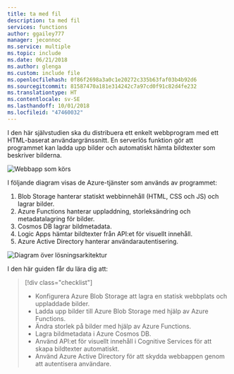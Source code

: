 ```yaml
---
title: ta med fil
description: ta med fil
services: functions
author: ggailey777
manager: jeconnoc
ms.service: multiple
ms.topic: include
ms.date: 06/21/2018
ms.author: glenga
ms.custom: include file
ms.openlocfilehash: 0f86f2698a3a0c1e20272c335b63faf03b4b92d6
ms.sourcegitcommit: 81587470a181e314242c7a97cd0f91c82d4fe232
ms.translationtype: HT
ms.contentlocale: sv-SE
ms.lasthandoff: 10/01/2018
ms.locfileid: "47460032"
---
```

I den här självstudien ska du distribuera ett enkelt webbprogram med ett HTML-baserat användargränssnitt. En serverlös funktion gör att programmet kan ladda upp bilder och automatiskt hämta bildtexter som beskriver bilderna.

![Webbapp som körs](media/functions-first-serverless-web-app/0-app-screenshot-finished.png)

I följande diagram visas de Azure-tjänster som används av programmet:

1. Blob Storage hanterar statiskt webbinnehåll (HTML, CSS och JS) och lagrar bilder.
2. Azure Functions hanterar uppladdning, storleksändring och metadatalagring för bilder.
3. Cosmos DB lagrar bildmetadata.
4. Logic Apps hämtar bildtexter från API:et för visuellt innehåll.
5. Azure Active Directory hanterar användarautentisering.

![Diagram över lösningsarkitektur](media/functions-first-serverless-web-app/0-architecture.jpg)

I den här guiden får du lära dig att:
> [!div class="checklist"]
> * Konfigurera Azure Blob Storage att lagra en statisk webbplats och uppladdade bilder.
> * Ladda upp bilder till Azure Blob Storage med hjälp av Azure Functions.
> * Ändra storlek på bilder med hjälp av Azure Functions.
> * Lagra bildmetadata i Azure Cosmos DB.
> * Använd API:et för visuellt innehåll i Cognitive Services för att skapa bildtexter automatiskt.
> * Använd Azure Active Directory för att skydda webbappen genom att autentisera användare.
